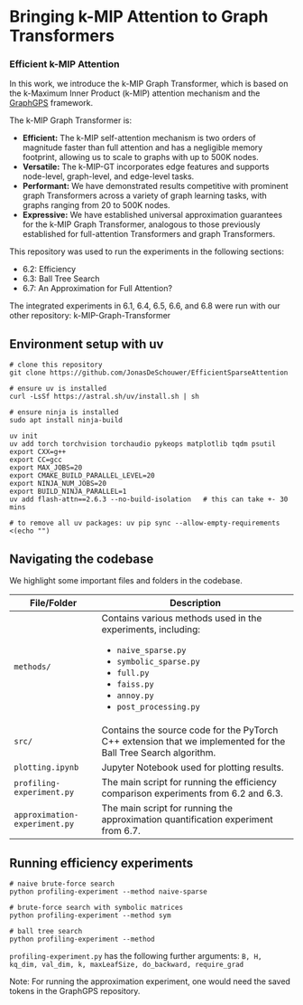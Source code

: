 # Bringing k-MIP Attention to Graph Transformers 
### Efficient k-MIP Attention

In this work, we introduce the k-MIP Graph Transformer, which is based on the k-Maximum Inner Product (k-MIP) attention mechanism and the [GraphGPS](https://github.com/rampasek/GraphGPS) framework.

The k-MIP Graph Transformer is:

- **Efficient:** The k-MIP self-attention mechanism is two orders of magnitude faster than full attention and has a negligible memory footprint, allowing us to scale to graphs with up to 500K nodes.
- **Versatile:** The k-MIP-GT incorporates edge features and supports node-level, graph-level, and edge-level tasks.
- **Performant:** We have demonstrated results competitive with prominent graph Transformers across a variety of graph learning tasks, with graphs ranging from 20 to 500K nodes.
- **Expressive:** We have established universal approximation guarantees for the k-MIP Graph Transformer, analogous to those previously established for full-attention Transformers and graph Transformers.

This repository was used to run the experiments in the following sections:

- 6.2: Efficiency
- 6.3: Ball Tree Search
- 6.7: An Approximation for Full Attention?

The integrated experiments in 6.1, 6.4, 6.5, 6.6, and 6.8 were run with our other repository: k-MIP-Graph-Transformer


## Environment setup with uv
```
# clone this repository
git clone https://github.com/JonasDeSchouwer/EfficientSparseAttention

# ensure uv is installed
curl -LsSf https://astral.sh/uv/install.sh | sh

# ensure ninja is installed
sudo apt install ninja-build

uv init
uv add torch torchvision torchaudio pykeops matplotlib tqdm psutil
export CXX=g++
export CC=gcc
export MAX_JOBS=20
export CMAKE_BUILD_PARALLEL_LEVEL=20
export NINJA_NUM_JOBS=20
export BUILD_NINJA_PARALLEL=1
uv add flash-attn==2.6.3 --no-build-isolation   # this can take +- 30 mins

# to remove all uv packages: uv pip sync --allow-empty-requirements <(echo "")
```


## Navigating the codebase

We highlight some important files and folders in the codebase.

| File/Folder                | Description                                      |
|----------------------------|--------------------------------------------------|
| `methods/`                 | Contains various methods used in the experiments, including:<ul> <li> `naive_sparse.py` </li> <li> `symbolic_sparse.py` </li> <li> `full.py` </li> <li> `faiss.py` </li> <li> `annoy.py` </li> <li> `post_processing.py` </li></ul> |
| `src/`                     | Contains the source code for the PyTorch C++ extension that we implemented for the Ball Tree Search algorithm.                     |
| `plotting.ipynb`           | Jupyter Notebook used for plotting results.           |
| `profiling-experiment.py`  | The main script for running the efficiency comparison experiments from 6.2 and 6.3.                |
| `approximation-experiment.py` | The main script for running the approximation quantification experiment from 6.7.         |


## Running efficiency experiments

```
# naive brute-force search
python profiling-experiment --method naive-sparse

# brute-force search with symbolic matrices
python profiling-experiment --method sym    

# ball tree search
python profiling-experiment --method 
```

`profiling-experiment.py` has the following further arguments: `B, H, kq_dim, val_dim, k, maxLeafSize, do_backward, require_grad`



Note: For running the approximation experiment, one would need the saved tokens in the GraphGPS repository.


<!-- Optional:
```
pip install ipykernel
pip install matplotlib
``` -->